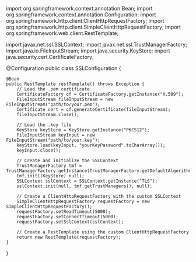 

import org.springframework.context.annotation.Bean;
import org.springframework.context.annotation.Configuration;
import org.springframework.http.client.ClientHttpRequestFactory;
import org.springframework.http.client.SimpleClientHttpRequestFactory;
import org.springframework.web.client.RestTemplate;

import javax.net.ssl.SSLContext;
import javax.net.ssl.TrustManagerFactory;
import java.io.FileInputStream;
import java.security.KeyStore;
import java.security.cert.CertificateFactory;

@Configuration
public class SSLConfiguration {

    @Bean
    public RestTemplate restTemplate() throws Exception {
        // Load the .pem certificate
        CertificateFactory cf = CertificateFactory.getInstance("X.509");
        FileInputStream fileInputStream = new FileInputStream("path/to/your.pem");
        Certificate cert = cf.generateCertificate(fileInputStream);
        fileInputStream.close();

        // Load the .key file
        KeyStore keyStore = KeyStore.getInstance("PKCS12");
        FileInputStream keyInput = new FileInputStream("path/to/your.key");
        keyStore.load(keyInput, "yourKeyPassword".toCharArray());
        keyInput.close();

        // Create and initialize the SSLContext
        TrustManagerFactory tmf = TrustManagerFactory.getInstance(TrustManagerFactory.getDefaultAlgorithm());
        tmf.init((KeyStore) null);
        SSLContext sslContext = SSLContext.getInstance("TLS");
        sslContext.init(null, tmf.getTrustManagers(), null);

        // Create a ClientHttpRequestFactory with the custom SSLContext
        SimpleClientHttpRequestFactory requestFactory = new SimpleClientHttpRequestFactory();
        requestFactory.setReadTimeout(5000);
        requestFactory.setConnectTimeout(5000);
        requestFactory.setSslContext(sslContext);

        // Create a RestTemplate using the custom ClientHttpRequestFactory
        return new RestTemplate(requestFactory);
    }
}
